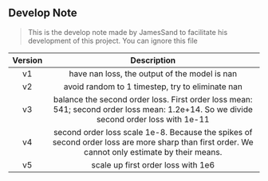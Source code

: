 ## Develop Note

> This is the develop note made by JamesSand to facilitate his development of this project. You can ignore this file

| Version    | Description |
| :--------: | :-------: |
| v1  | have nan loss, the output of the model is nan    |
| v2 | avoid random to 1 timestep, try to eliminate nan     |
| v3 | balance the second order loss. First order loss mean: 541; second order loss mean: 1.2e+14. So we divide second order loss with 1e-11     |
| v4 | second order loss scale 1e-8. Because the spikes of second order loss are more sharp than first order. We cannot only estimate by their means.   |
| v5 | scale up first order loss with 1e6   |




